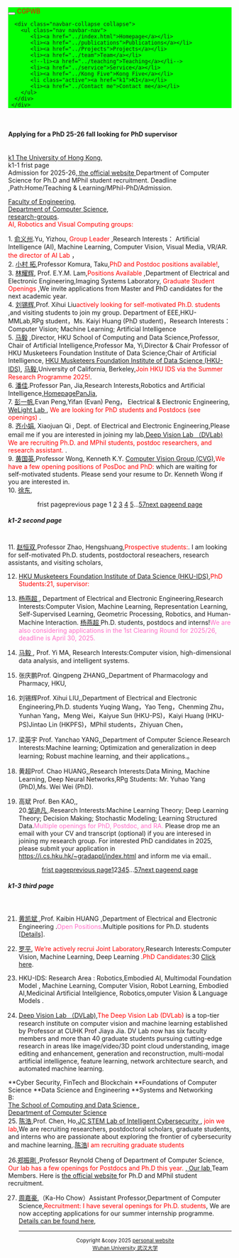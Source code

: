    <html>
<head>
  <meta charset="utf-8" />
  <meta name="author" content="personal homepage" />
  <meta name="viewport" content="width=device-width, initial-scale=1.0" />
   <meta name="google-site-verification" content="4aUJl2I7hcddtjYkcxpnrotZMt3zwgFPboCdEiZsUc0" />
  <!--meta name=keywords content= "WHU", "Wuhan University", "武汉大学",-->
  <link href="https://apps.bdimg.com/libs/bootstrap/3.3.4/css/bootstrap.min.css" rel="stylesheet" />
  <title>zhouzhonghong - Wuhan University</title>
   <link href="../static/bootstrap/css/bootstrap.css" rel="stylesheet" />
   <link href="../static/xin.css" rel="stylesheet" />

</head>  
<body>
  <title>k1</title>
  
  <link href="../static/bootstrap/css/bootstrap.css" rel="stylesheet" />
  <link href="../static/xin.css" rel="stylesheet" />

<!--/head-->
<body>
  <nav class="navbar navbar-inverse navbar-fixed-top">
   <nav style="background-color:#00ff00;hieght:120px;">
    <div class="container">
      <div class="navbar-header">
        <button type="button" class="navbar-toggle" data-toggle="collapse" data-target=".navbar-collapse">
          <span class="icon-bar"></span>
          <span class="icon-bar"></span>
          <span class="icon-bar"></span>
        </button>
        <span class="navbar-brand">
          <font color="#ff0000">CGPWB</font>
        </span>
      </div>
      
      <div class="navbar-collapse collapse">
        <ul class="nav navbar-nav">
           <li><a href="../index.html">Homepage</a></li>
           <li><a href="../publications">Publications</a></li>
           <li><a href="../Projects">Projects</a></li>
           <li><a href="../team">Team</a></li>
           <!--li><a href="../teaching">Teaching</a></li-->
           <li><a href="../service">Service</a></li>
           <li><a href="../Kong Five">Kong Five</a></li>
           <li class="active"><a href="k1">K1</a></li>   
           <li><a href="../Contact me">Contact me</a></li>
        </ul>
      </div>
     </div>
   </nav>
  </nav> 
</body>
 

 
  <div class="container" style="margin-top: 50px;">
     
  <h4>Applying for a PhD 25-26 fall looking for PhD supervisor</h4><br>
  <A HREF="http://www.hku.hk/">k1 The University of Hong Kong</A>,<br>
  k1-1 frist page <br>
  Admission for 2025-26,<a href="https://www.cs.hku.hk/programmes/research-based/mphil-phd-admission "> the official website  </a>Department of Computer Science for Ph.D and MPhil student recruitment. Deadline ,Path:Home/Teaching & Learning/MPhil-PhD/Admission.<br>
  
 <a href=" https://engg.hku.hk/">Faculty of Engineering</a>,<br>
 <A HREF="http://www.cs.hku.hk/">Department of Computer Science</A>,<br> 
 <a href="https://www.cs.hku.hk/research/research-groups/">research-groups</a>.<br>
 <font color="#ff0000"> AI, Robotics and Visual Computing groups:</font><br>
      
<p>
1. <a href="http://www.cs.hku.hk/~yzyu/">俞义州</a>.Yu, Yizhou,<font color="#ff0000"> Group Leader</font> ,Research Interests： Artificial Intelligence (AI), Machine Learning, Computer Vision, Visual Media, VR/AR. <font color="#ff0000">the director of AI Lab</font> ，<br>
2. <a href="https://www.cs.hku.hk/~taku/">小村 拓</a>,Professor Komura, Taku,<font color="#ff0000">PhD and Postdoc positions available!</font>,<br>
3. <a href="https://www.eee.hku.hk/~elam/">林耀辉</a>, Prof. E.Y.M. Lam,<font color="#ff0000">Positions Available </font>,Department of Electrical and Electronic Engineering,Imaging Systems Laboratory,<font color="#ff0000"> Graduate Student Openings </font>,We invite applications from Master and PhD candidates for the next academic year.<br>
4. <a href=" https://xh-liu.github.io/">刘锡辉</a>,Prof. Xihui Liu<font color="#ff0000">actively looking for self-motivated Ph.D. students </font>,and visiting students to join my group. Department of EEE,HKU-MMLab,RPg student，Ms. Kaiyi Huang (PhD student)，Research Interests：Computer Vision; Machine Learning; Artificial Intelligence<br>
5. <a href="https://www.cs.hku.hk/index.php/people/academic-staff/mayi/">马毅</a> ,Director, HKU School of Computing and Data Science,Professor, Chair of Artificial Intelligence,Professor Ma, Yi,Director & Chair Professor of HKU Musketeers Foundation Institute of Data Science;Chair of Artificial Intelligence, <a href=" https://datascience.hku.hk/"> HKU Musketeers Foundation Institute of Data Science (HKU-IDS)</a>, <a href="https://people.eecs.berkeley.edu/~yima/">马毅</a>,University of California, Berkeley,<font color="#ff0000">Join HKU IDS via the Summer Research Programme 2025!</font>.<br>
6. <a href="https://sites.google.com/site/panjia/">潘佳</a>.Professor Pan, Jia,Research Interests,Robotics and Artificial Intelligence,<a href="https://sites.google.com/site/panjia/">HomepagePanJia</a>,<br>
7. <a href="https://www.eee.hku.hk/~evanpeng/">彭一帆</a>,Evan Peng,Yifan (Evan) Peng， Electrical & Electronic Engineering, <a href="https://hku.welight.fun/"> WeLight Lab </a>, <font color="#ff0000">We are looking for PhD students and Postdocs (see openings) </font>.<br>
8. <a href="https://xjqi.github.io/">齐小娟</a>, Xiaojuan Qi  , Dept. of Electrical and Electronic Engineering,Please email me if you are interested in joining my lab,<a href="https://www.dvlab.ai/">Deep Vision Lab （DVLab)</a><font color="#ff0000"> We are recruiting Ph.D. and MPhil students, postdoc researchers, and research assistant. </font>.<br>
9. <a href="https://www.cs.hku.hk/~kykwong/">黄国英</a>,Professor Wong, Kenneth K.Y. <a href="https://visionlab.cs.hku.hk/">Computer Vision Group (CVG)</a>,<font color="#ff0000">We have a few opening positions of PosDoc and PhD:</font> which are waiting for self-motivated students. Please send your resume to Dr. Kenneth Wong if you are interested in.<br>
10. <a href="https://www.cs.hku.hk/people/academic-staff/dongxu">徐东</a>,<br>



 <div class="pagebar" style="text-align:center;"><span class="p_pages"><span class="p_first_d p_fun_d">frist page</span><span class="p_prev_d p_fun_d">previous page</span>
   <span class="p_no_d">1</span>
   <span class="p_no">   <a href="tzgg/56.htm">2</a></span><span class="p_no">
     <a href="tzgg/55.htm">3</a></span><span class="p_no">
     <a href="tzgg/54.htm">4</a></span><span class="p_no">
     <a href="tzgg/53.htm">5</a></span><span class="p_dot">...</span><span class="p_no"><a href="tzgg/1.htm">57</a></span><span class="p_next p_fun"><a href="tzgg/56.htm">next page</a></span><span class="p_last p_fun"><a href="tzgg/1.htm">end page</a></span></span></div><script>_showDynClickBatch(['dynclicks_u6_50421','dynclicks_u6_50381','dynclicks_u6_50361','dynclicks_u6_50201','dynclicks_u6_50261','dynclicks_u6_50171','dynclicks_u6_49971','dynclicks_u6_49911','dynclicks_u6_49701','dynclicks_u6_49551','dynclicks_u6_48901','dynclicks_u6_48871','dynclicks_u6_48831','dynclicks_u6_48801','dynclicks_u6_48771'],[50421,50381,50361,50201,50261,50171,49971,49911,49701,49551,48901,48871,48831,48801,48771],"wbnews", 1852176512)</script>
     <!--/div-->                         









  <h5>k1-2 second page </h5><br>
11. <a href="https://i.cs.hku.hk/~hszhao/">赵恒双</a>,Professor Zhao, Hengshuang,<font color="#ff0000">Prospective students:</font>. I am looking for self-motivated Ph.D. students, postdoctoral reseachers, research assistants, and visiting scholars,<br>
   
12. <a href="https://datascience.hku.hk/"> HKU Musketeers Foundation Institute of Data Science (HKU-IDS)</a>,<font color="#ff0000">PhD Students:21, supervisor:</font> <br>
   
13. <a href="https://datascience.hku.hk/people/yanchao-yang/">杨燕超 </a>, Department of Electrical and Electronic Engineering,Research Interests:Computer Vision, Machine Learning, Representation Learning, Self-Supervised Learning, Geometric Processing, Robotics, and Human-Machine Interaction. <a href="https://yanchaoyang.github.io/">杨燕超 </a> Ph.D. students, postdocs and interns!<font color="#ff6ec7">We are also considering applications in the 1st Clearing Round for 2025/26, deadline is April 30, 2025.</font><br>
14. <a href="https://datascience.hku.hk/people/yi-ma/">马毅 </a>, Prof. Yi MA, Research Interests:Computer vision, high-dimensional data analysis, and intelligent systems. <br>
15. 张庆鹏Prof. Qingpeng ZHANG,,Department of Pharmacology and Pharmacy, HKU,<br> 
16. 刘锡辉Prof. Xihui LIU,,Department of Electrical and Electronic Engineering,Ph.D. students
Yuqing Wang，Yao Teng，Chenming Zhu，Yunhan Yang，Meng Wei，Kaiyue Sun (HKU-PS)，Kaiyi Huang (HKU-PS)Jintao Lin (HKPFS)，MPhil students，Zhiyuan Chen，<br>
17. 梁英宇 Prof. Yanchao YANG,,Department of Computer Science.Research Interests:Machine learning; Optimization and generalization in deep learning; Robust machine learning, and their applications.。<br>
18. 黄超Prof. Chao HUANG,,Research Interests:Data Mining, Machine Learning, Deep Neural Networks,RPg Students: Mr. Yuhao Yang (PhD),Ms. Wei Wei (PhD). <br>
19. 高斌 Prof. Ben KAO,,<br>
20.<a href="https://difanzou.github.io/">邹迪凡 </a>.Research Interests:Machine Learning Theory; Deep Learning Theory; Decision Making; Stochastic Modeling; Learning Structured Data.<font color="#ff6ec7">Multiple openings for PhD, Postdoc, and RA.</font> Please drop me an email with your CV and transcript (optional) if you are interesed in joining my research group. For interested PhD candidates in 2025, please submit your application in https://i.cs.hku.hk/~gradappl/index.html and inform me via email..<br>

 <div class="pagebar" style="text-align:center;"><span class="p_pages"><span class="p_first p_fun"><a href="../tzgg.htm">frist page</a></span><span class="p_prev p_fun"><a href="../tzgg.htm">previous page</a></span><span class="p_no"><a href="../tzgg.htm">1</a></span><span class="p_no_d">2</span><span class="p_no"><a href="55.htm">3</a></span><span class="p_no"><a href="54.htm">4</a></span><span class="p_no"><a href="53.htm">5</a></span><span class="p_dot">...</span><span class="p_no"><a href="1.htm">57</a></span><span class="p_next p_fun"><a href="55.htm">next page</a></span><span class="p_last p_fun"><a href="1.htm">end page</a></span></span></div><script>_showDynClickBatch(['dynclicks_u6_48711','dynclicks_u6_48691','dynclicks_u6_48601','dynclicks_u6_48581','dynclicks_u6_48571','dynclicks_u6_48541','dynclicks_u6_48491','dynclicks_u6_48461','dynclicks_u6_48311','dynclicks_u6_48291','dynclicks_u6_48261','dynclicks_u6_48091','dynclicks_u6_47911','dynclicks_u6_47601','dynclicks_u6_47271'],[48711,48691,48601,48581,48571,48541,48491,48461,48311,48291,48261,48091,47911,47601,47271],"wbnews", 1852176512)</script> 
     <!--/div-->                         







 <h5>k1-3 third page</h5><br>
      
21. <a href="https://www.wireless.hku.hk/">黄凯斌 </a>,Prof. Kaibin HUANG ,Department of Electrical and Electronic Engineering .<font color="#ff6ec7">Open Positions</font>.Multiple positions for Ph.D. students  <a href="https://www.wireless.hku.hk/_files/ugd/4431b8_3800a8ea9c30491ea1de1e04471db8f4.pdf "> [Details]</a>.<br> 
22. <a href=" https://datascience.hku.hk/people/ping-luo/">罗平</a>, <font color="#ff0000">We’re actively recrui Joint Laboratory</font>,Research Interests:Computer Vision, Machine Learning, Deep Learning .<font color="#ff0000">PhD Candidates</font>:30 <a  href="http://luoping.me/">Click here</a>. <br>
   
23. HKU-IDS: Research Area : Robotics,Embodied AI, Multimodal Foundation Model , Machine Learning, Computer Vision,  Robot Learning, Embodied AI,Medicinal Artificial Intellgience, Robotics,omputer Vision & Language Models .<br>
     
24. <a href="https://www.dvlab.ai/">Deep Vision Lab （DVLab)</a>,<font color="#ff0000">The Deep Vision Lab (DVLab)</font> is a top-tier research institute on computer vision and machine learning established by Professor at CUHK Prof Jiaya Jia. DV Lab now has six faculty members and more than 40 graduate students pursuing cutting-edge research in areas like image/video/3D point cloud understanding, image editing and enhancement, generation and reconstruction, multi-modal artificial intelligence, feature learning, network architecture search, and automated machine learning.<br>

   
</p>
**Cyber Security, FinTech and Blockchain
**Foundations of Computer Science
**Data Science and Engineering
**Systems and Networking


<br>
B:<br>
  <a href="https://www.cds.hku.hk/">The School of Computing and Data Science </a>,<br>
  <a href="https://www.cs.hku.hk/">Department of Computer Science</a><br>
25. <a href="https://www.cs.hku.hk/index.php/people/academic-staff/chenho/">陈浩</a>,Prof. Chen, Ho,<a href="https://sec.hku.hk/">JC STEM Lab of Intelligent Cybersecurity </a>, <font color="#ff0000">join we lab</font>,We are recruiting researchers, postdoctoral scholars, graduate students, and interns who are passionate about exploring the frontier of cybersecurity and machine learning,.<a href="https://haochen.org/">陈浩</a><font color="#ff0000">I am recruiting graduate students</font><br>

26.<a href=" https://www.reynold.hku.hk/">郑振剛 </a>,Professor Reynold Cheng of Department of Computer Science,<font color="#ff0000"> Our lab has a few openings for Postdocs and Ph.D this year. </font>,<a href="https://star.hku.hk/index.html/"> Our lab </a> Team Members. Here is <a href="https://www.cs.hku.hk/programmes/research-based/mphil-phd-admission"> the official website </a> for Ph.D and MPhil student recruitment.<br>

27. <a href=" https://khchow.com/">周嘉豪</a>,（Ka-Ho Chow）Assistant Professor,Department of Computer Science,<font color="#ff0000">Recruitment: I have several openings for Ph.D. students</font>, We are now accepting applications for our summer internship programme. <a href="https://www.cds.hku.hk/rintern/index.html">Details can be found here</a>,<br>
 







 









 












  



     
    <hr />
    <div align="center">
        <small>Copyright &amp;copy 2025 <a href="https://zhouzh0201.github.io/">personal website </a></small>
        <br />
        <small><a href="https://www.whu.edu.cn/">Wuhan University 武汉大学</a></small>
    </div>
  </div>

</body>

<!-- <div align="center">
  
</div> -->
<script src="../static/jquery.js"></script>
<script src="../static/bootstrap/js/bootstrap.js"></script>

</html>


      
    
